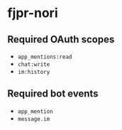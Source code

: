 # fjpr-nori
## Required OAuth scopes
- `app_mentions:read`
- `chat:write`
- `im:history`

## Required bot events
- `app_mention`
- `message.im`
